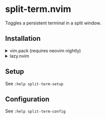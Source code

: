 # split-term.nvim

Toggles a persistent terminal in a split window.

## Installation

<details>
<summary>vim.pack (requires neovim nightly)</summary>
	
```lua
	vim.pack.add({ "https://github.com/TungstnBallon/split-term.nvim" })
    -- If you put this line in your `plugin/` directory, you need to add `load = true`
	vim.pack.add({ "https://github.com/TungstnBallon/split-term.nvim" }, { load = true })
```

</details>
<details>
<summary>lazy.nvim</summary>
	
```lua
    {
        "https://github.com/TungstnBallon/split-term.nvim",
        lazy = false,  -- Don't worry, the plugin is lazy loaded internally
    }
```
</details>

## Setup

See `:help split-term-setup`

## Configuration

See `:help split-term-config`

